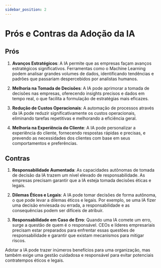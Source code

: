```yaml
---
sidebar_position: 2
---
```

# Prós e Contras da Adoção da IA
## Prós
1. **Avanços Estratégicos**: A IA permite que as empresas façam avanços estratégicos significativos. Ferramentas como o Machine Learning podem analisar grandes volumes de dados, identificando tendências e padrões que passariam despercebidos por analistas humanos.

2. **Melhoria na Tomada de Decisões**: A IA pode aprimorar a tomada de decisões nas empresas, oferecendo insights precisos e dados em tempo real, o que facilita a formulação de estratégias mais eficazes.

3. **Redução de Custos Operacionais**: A automação de processos através da IA pode reduzir significativamente os custos operacionais, eliminando tarefas repetitivas e melhorando a eficiência geral.

4. **Melhoria na Experiência do Cliente**: A IA pode personalizar a experiência do cliente, fornecendo respostas rápidas e precisas, e prevendo as necessidades dos clientes com base em seus comportamentos e preferências.

## Contras

1. **Responsabilidade Aumentada**: As capacidades autônomas de tomada de decisão da IA trazem um nível elevado de responsabilidade. As empresas precisam garantir que a IA esteja tomada decisões éticas e legais.

2. **Dilemas Éticos e Legais**: A IA pode tomar decisões de forma autônoma, o que pode levar a dilemas éticos e legais. Por exemplo, se uma IA fizer uma decisão enviesada ou errada, a responsabilidade e as consequências podem ser difíceis de atribuir.

3. **Responsabilidade em Caso de Erro**: Quando uma IA comete um erro, surge a questão de quem é o responsável. CEOs e líderes empresariais precisam estar preparados para enfrentar essas questões de responsabilidade e garantir que existam mecanismos para mitigar riscos.

Adotar a IA pode trazer inúmeros benefícios para uma organização, mas também exige uma gestão cuidadosa e responsável para evitar potenciais contratempos éticos e legais.
